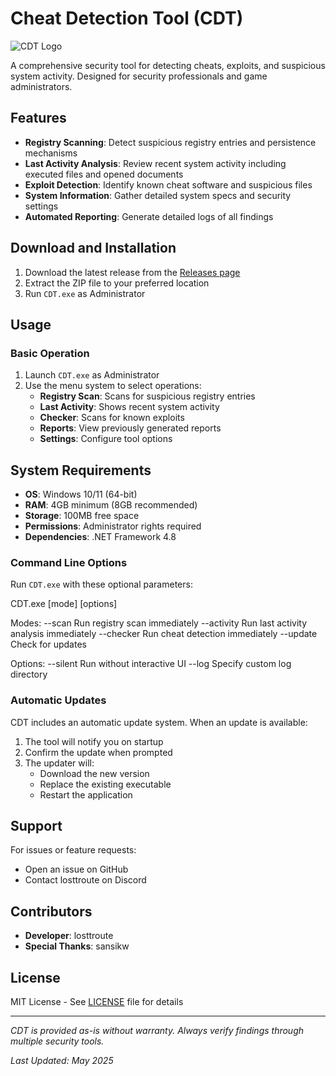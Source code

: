 # Cheat Detection Tool (CDT)

![CDT Logo](https://cdn.discordapp.com/attachments/1377354446736068794/1377691926467182715/icon.jpg?ex=6839e317&is=68389197&hm=3970ae6abf1501457dcaa43345cc9c4e293fcaeb5cb1a251bafc27fa177199cf&)

A comprehensive security tool for detecting cheats, exploits, and suspicious system activity. Designed for security professionals and game administrators.

## Features

- **Registry Scanning**: Detect suspicious registry entries and persistence mechanisms
- **Last Activity Analysis**: Review recent system activity including executed files and opened documents
- **Exploit Detection**: Identify known cheat software and suspicious files
- **System Information**: Gather detailed system specs and security settings
- **Automated Reporting**: Generate detailed logs of all findings

## Download and Installation

1. Download the latest release from the [Releases page](https://github.com/losttroute/CDT/releases)
2. Extract the ZIP file to your preferred location
3. Run `CDT.exe` as Administrator

## Usage

### Basic Operation

1. Launch `CDT.exe` as Administrator
2. Use the menu system to select operations:
   - **Registry Scan**: Scans for suspicious registry entries
   - **Last Activity**: Shows recent system activity
   - **Checker**: Scans for known exploits
   - **Reports**: View previously generated reports
   - **Settings**: Configure tool options

## System Requirements
- **OS**: Windows 10/11 (64-bit)  
- **RAM**: 4GB minimum (8GB recommended)  
- **Storage**: 100MB free space  
- **Permissions**: Administrator rights required  
- **Dependencies**: .NET Framework 4.8  

### Command Line Options

Run `CDT.exe` with these optional parameters:

CDT.exe [mode] [options]

Modes:
--scan Run registry scan immediately
--activity Run last activity analysis immediately
--checker Run cheat detection immediately
--update Check for updates

Options:
--silent Run without interactive UI
--log <path> Specify custom log directory

### Automatic Updates

CDT includes an automatic update system. When an update is available:
1. The tool will notify you on startup
2. Confirm the update when prompted
3. The updater will:
   - Download the new version
   - Replace the existing executable
   - Restart the application

## Support

For issues or feature requests:
- Open an issue on GitHub
- Contact losttroute on Discord

## Contributors
- **Developer**: losttroute  
- **Special Thanks**: sansikw 

## License

MIT License - See [LICENSE]([LICENSE](https://github.com/losttroute/CDT/blob/main/LICENSE.md)) file for details

---

*CDT is provided as-is without warranty. Always verify findings through multiple security tools.*  

*Last Updated: May 2025*
